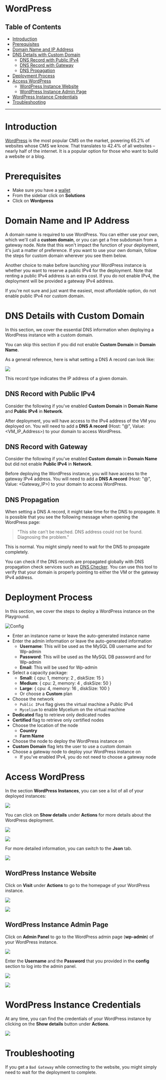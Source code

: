 <h1> WordPress </h1>

<h2> Table of Contents </h2>

- [Introduction](#introduction)
- [Prerequisites](#prerequisites)
- [Domain Name and IP Address](#domain-name-and-ip-address)
- [DNS Details with Custom Domain](#dns-details-with-custom-domain)
  - [DNS Record with Public IPv4](#dns-record-with-public-ipv4)
  - [DNS Record with Gateway](#dns-record-with-gateway)
  - [DNS Propagation](#dns-propagation)
- [Deployment Process](#deployment-process)
- [Access WordPress](#access-wordpress)
  - [WordPress Instance Website](#wordpress-instance-website)
  - [WordPress Instance Admin Page](#wordpress-instance-admin-page)
- [WordPress Instance Credentials](#wordpress-instance-credentials)
- [Troubleshooting](#troubleshooting)

***

# Introduction

[WordPress](https://wordpress.org/) is the most popular CMS on the market, powering 65.2% of websites whose CMS we know. That translates to 42.4% of all websites – nearly half of the internet. It is a popular option for those who want to build a website or a blog.

# Prerequisites

- Make sure you have a [wallet](../wallet_connector.md)
- From the sidebar click on **Solutions**
- Click on **Wordpress**

# Domain Name and IP Address

A domain name is required to use WordPress. You can either use your own, which we'll call a **custom domain**, or you can get a free subdomain from a gateway node. Note that this won't impact the function of your deployment, it's just a matter of preference. If you want to use your own domain, follow the steps for custom domain wherever you see them below.

Another choice to make before launching your WordPress instance is whether you want to reserve a public IPv4 for the deployment. Note that renting a public IPv4 address is an extra cost. If you do not enable IPv4, the deployment will be provided a gateway IPv4 address.

If you're not sure and just want the easiest, most affordable option, do not enable public IPv4 nor custom domain.

# DNS Details with Custom Domain

In this section, we cover the essential DNS information when deploying a WordPress instance with a custom domain.

You can skip this section if you did not enable **Custom Domain** in **Domain Name**.

As a general reference, here is what setting a DNS A record can look like:

![ ](img/wp11.png)

This record type indicates the IP address of a given domain.

## DNS Record with Public IPv4

Consider the following if you've enabled **Custom Domain** in **Domain Name** and **Public IPv4** in **Network**.

After deployment, you will have access to the IPv4 address of the VM you deployed on. You will need to add a **DNS A record** (Host: "@", Value: <VM_IP_Address>) to your domain to access WordPress.

## DNS Record with Gateway

Consider the following if you've enabled **Custom domain** in **Domain Name** but did not enable **Public IPv4** in **Network**.

Before deploying the WordPress instance, you will have access to the gateway IPv4 address. You will need to add a **DNS A record** (Host: "@", Value: <Gateway_IP>) to your domain to access WordPress.

## DNS Propagation

When setting a DNS A record, it might take time for the DNS to propagate. It is possible that you see the following message when opening the WordPress page: 

>"This site can't be reached. DNS address could not be found. Diagnosing the problem."

This is normal. You might simply need to wait for the DNS to propagate completely.

You can check if the DNS records are propagated globally with DNS propagation check services such as [DNS Checker](https://dnschecker.org/). You can use this tool to verify that your domain is properly pointing to either the VM or the gateway IPv4 address.

# Deployment Process

In this section, we cover the steps to deploy a WordPress instance on the Playground.

![Config](./img/solutions_wordpress.png)

- Enter an instance name or leave the auto-generated instance name
- Enter the admin information or leave the auto-generated information
  - **Username**: This will be used as the MySQL DB username and for Wp-admin
  - **Password**: This will be used as the MySQL DB password and for Wp-admin
  - **Email**: This will be used for Wp-admin
- Select a capacity package:
  - **Small**: { cpu: 1, memory: 2 , diskSize: 15 }
  - **Medium**: { cpu: 2, memory: 4 , diskSize: 50 }
  - **Large**: { cpu: 4, memory: 16 , diskSize: 100 }
  - Or choose a **Custom** plan
- Choose the network
  - `Public IPv4` flag gives the virtual machine a Public IPv4
  - `Mycelium` to enable Mycelium on the virtual machine
- **Dedicated** flag to retrieve only dedicated nodes 
- **Certified** flag to retrieve only certified nodes 
- Choose the location of the node
   - **Country**
   - **Farm Name**
- Choose the node to deploy the WordPress instance on 
- **Custom Domain** flag lets the user to use a custom domain
- Choose a gateway node to deploy your WordPress instance on
  - If you've enabled IPv4, you do not need to choose a gateway node

# Access WordPress

In the section **WordPress Instances**, you can see a list of all of your deployed instances:

![ ](./img/wp2.png)

You can click on **Show details** under **Actions** for more details about the WordPress deployment.

![ ](img/wp8.png)

![ ](img/wp3.png)

For more detailed information, you can switch to the **Json** tab.

![ ](img/wp4.png)

## WordPress Instance Website

Click on **Visit** under **Actions** to go to the homepage of your WordPress instance.

![ ](img/wp10.png)

![ ](img/wp5.png)

## WordPress Instance Admin Page

Click on **Admin Panel** to go to the WordPress admin page (**wp-admin**) of your WordPress instance.

![ ](img/wp9.png)

Enter the **Username** and the **Password** that you provided in the **config** section to log into the admin panel.

![ ](img/wp6.png)

![ ](img/wp7.png)

# WordPress Instance Credentials

At any time, you can find the credentials of your WordPress instance by clicking on the **Show details** button under **Actions**.

![ ](img/wp8.png)

# Troubleshooting

If you get a `Bad Gateway` while connecting to the website, you might simply need to wait for the deployment to complete.